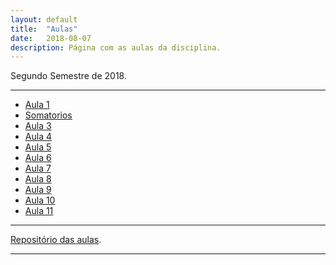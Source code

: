 ```yaml
---
layout: default
title:  "Aulas"
date:   2018-08-07
description: Página com as aulas da disciplina.
---
```


<p class="intro">Segundo Semestre de 2018.</p>

---

* [Aula 1][aula1] 
* [Somatorios][aula2] 
* [Aula 3][aula3]
* [Aula 4][aula4]
* [Aula 5][aula5]
* [Aula 6][aula6]
* [Aula 7][aula7]
* [Aula 8][aula8]
* [Aula 9][aula9]
* [Aula 10][aula10]
* [Aula 11][aula11]

---

[Repositório das aulas][maf105-gh].

---

[maf105-gh]:https://github.com/maf105
[aula1]:    https://rawgit.com/maf105/maf105.github.io/master/Aulas_MAF105/Aula1/Aula1.pdf
[aula2]:    https://rawgit.com/maf105/maf105.github.io/master/Aulas_MAF105/Aula2/Aula2.pdf
[aula3]:    https://rawgit.com/maf105/maf105.github.io/master/Aulas_MAF105/Aula3/Aula3.pdf
[aula4]:    https://rawgit.com/maf105/maf105.github.io/master/Aulas_MAF105/Aula4/Aula4.pdf
[aula5]:    https://rawgit.com/maf105/maf105.github.io/master/Aulas_MAF105/Aula5/Aula5.pdf
[aula6]:    https://rawgit.com/maf105/maf105.github.io/master/Aulas_MAF105/Aula6/Aula6.pdf
[aula7]:    https://rawgit.com/maf105/maf105.github.io/master/Aulas_MAF105/Aula7/Aula7.pdf
[aula8]:    https://rawgit.com/maf105/maf105.github.io/master/Aulas_MAF105/Aula8/Aula8.pdf
[aula9]:    https://rawgit.com/maf105/maf105.github.io/master/Aulas_MAF105/Aula9/Aula9.pdf
[aula10]:   https://rawgit.com/maf105/maf105.github.io/master/Aulas_MAF105/Aula10/Aula10.pdf
[aula11]:   https://rawgit.com/maf105/maf105.github.io/master/Aulas_MAF105/Aula11/Aula11.pdf

